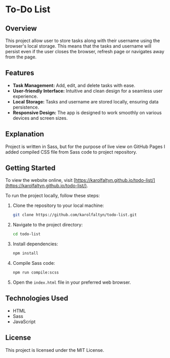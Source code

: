 
# To-Do List

## Overview

This project allow user to store tasks along with their username using the browser's local storage. This means that the tasks and username will persist even if the user closes the browser, refresh page or navigates away from the page.

## Features

- **Task Management:** Add, edit, and delete tasks with ease.
- **User-friendly Interface:** Intuitive and clean design for a seamless user experience.
- **Local Storage:** Tasks and username are stored locally, ensuring data persistence.
- **Responsive Design:** The app is designed to work smoothly on various devices and screen sizes.

## Explanation

Project is written in Sass, but for the purpose of live view on GitHub Pages I added compiled CSS file from Sass code to project repository. 


## Getting Started

To view the website online, visit [https://karolfaltyn.github.io/todo-list/](https://karolfaltyn.github.io/todo-list/).

To run the project locally, follow these steps:

1. Clone the repository to your local machine:

   ```bash
   git clone https://github.com/karolfaltyn/todo-list.git
   ```

2. Navigate to the project directory:

   ```bash
   cd todo-list
   ```
   
3. Install dependencies:

   ```bash
   npm install
   ```

4. Compile Sass code:

   ```bash
   npm run compile:scss
   ```

5. Open the `index.html` file in your preferred web browser.

## Technologies Used

- HTML
- Sass
- JavaScript

## License

This project is licensed under the MIT License.
